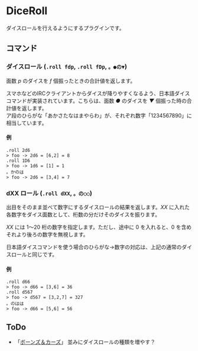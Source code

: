 DiceRoll
========

ダイスロールを行えるようにするプラグインです。

コマンド
--------

### ダイスロール (`.roll fdp`, `.roll fDp`, `。●の▼`)

面数 _p_ のダイスを _f_ 個振ったときの合計値を返します。

スマホなどのIRCクライアントからダイスが降りやすくなるよう、日本語ダイスコマンドが実装されています。こちらは、面数 _●_ のダイスを _▼_ 個振った時の合計値を返します。  
ア段のひらがな「あかさたなはまやらわ」が、それぞれ数字「1234567890」に相当しています。

#### 例

```
.roll 2d6
> foo -> 2d6 = [6,2] = 8
.roll 1D6
> foo -> 1d6 = [1] = 1
。かのは
> foo -> 2d6 = [3,4] = 7
```

### dXX ロール (`.roll dXX`, `。の○○`)

出目をそのまま並べて数字にするダイスロールの結果を返します。_XX_ に入れた各数字をダイス面数として、桁数の分だけそのダイスを振ります。

_XX_ には 1～20 桁の数字を指定します。ただし、途中に 0 を入れると、0 を含めそれより後ろの数字を無視します。

日本語ダイスコマンドを使う場合のひらがな→数字の対応は、上記の通常のダイスロールと同じです。

#### 例

```
.roll d66
> foo -> d66 = [3,6] = 36
.roll d567
> foo -> d567 = [3,2,7] = 327
。のはは
> foo -> d66 = [5,6] = 56
```

ToDo
----

* 「[ボーンズ＆カーズ](https://github.com/torgtaitai/BCDice)」 並みにダイスロールの種類を増やす？
